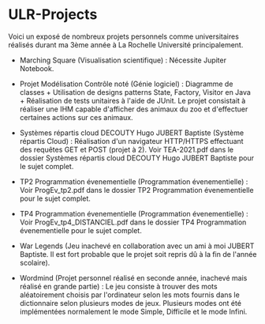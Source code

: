 # ULR-Projects

Voici un exposé de nombreux projets personnels comme universitaires réalisés durant ma 3ème année à La Rochelle Université principalement.

- Marching Square (Visualisation scientifique) : Nécessite Jupiter Notebook.
- Projet Modélisation Contrôle noté (Génie logiciel) : Diagramme de classes + Utilisation de designs patterns State, Factory, Visitor en Java + Réalisation de tests unitaires à l'aide de JUnit. Le projet consistait à réaliser une IHM capable d'afficher des animaux du zoo et d'effectuer certaines actions sur ces animaux.  

- Systèmes répartis cloud DECOUTY Hugo JUBERT Baptiste (Système répartis Cloud) : Réalisation d'un navigateur HTTP/HTTPS effectuant des requêtes GET et POST (projet à 2). Voir TEA-2021.pdf dans le dossier Systèmes répartis cloud DECOUTY Hugo JUBERT Baptiste pour le sujet complet.  
- TP2 Programmation évenementielle (Programmation évenementielle) : Voir ProgEv_tp2.pdf dans le dossier TP2 Programmation évenementielle pour le sujet complet.  
- TP4 Programmation évenementielle (Programmation évenementielle) : Voir ProgEv_tp4_DISTANCIEL.pdf dans le dossier TP4 Programmation évenementielle pour le sujet complet.  


- War Legends (Jeu inachevé en collaboration avec un ami à moi JUBERT Baptiste. Il est fort probable que le projet soit repris dû à la fin de l'année scolaire).
- Wordmind (Projet personnel réalisé en seconde année, inachevé mais réalisé en grande partie) : Le jeu consiste à trouver des mots aléatoirement choisis par l'ordinateur selon les mots fournis dans le dictionnaire selon plusieurs modes de jeux. Plusieurs modes ont été implémentées normalement le mode Simple, Difficile et le mode Infini.
